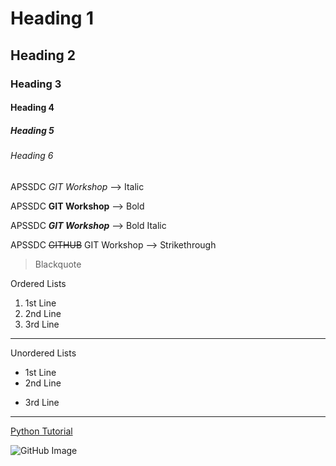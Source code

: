 # Heading 1
## Heading 2
### Heading 3
#### Heading 4
##### Heading 5
###### Heading 6

APSSDC *GIT Workshop*  --> Italic

APSSDC **GIT Workshop** --> Bold

APSSDC ***GIT Workshop*** --> Bold Italic

APSSDC ~~GITHUB~~ GIT Workshop --> Strikethrough

> Blackquote

Ordered Lists
1. 1st Line
2. 2nd Line
3. 3rd Line

------------

Unordered Lists
- 1st Line
- 2nd Line
+ 3rd Line

-------

[Python Tutorial](https://github.com/SumanaBethala/prblm-solving-programming-2019)

![GitHub Image](https://static.vecteezy.com/system/resources/previews/025/270/417/original/github-logo-icon-free-vector.jpg)
